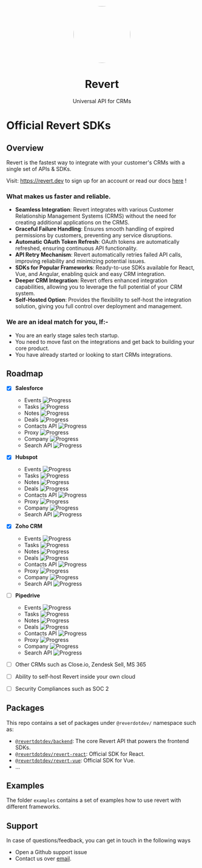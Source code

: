 <p align="center">
<img width="150" style="border-radius:75px;" src="./public/logo.png"/>
<h1 align="center"><b>Revert</b></h1>
<p align="center">
Universal API for CRMs
<br />
</p>

# Official Revert SDKs

## Overview

Revert is the fastest way to integrate with your customer's CRMs with a single set of APIs & SDKs.

Visit: https://revert.dev to sign up for an account or read our docs [here](https://docs.revert.dev) !

### What makes us faster and reliable. ###  
* **Seamless Integration**: Revert integrates with various Customer Relationship Management Systems (CRMS) without the need for creating additional applications on the CRMS.
* **Graceful Failure Handling**: Ensures smooth handling of expired permissions by customers, preventing any service disruptions.
* **Automatic OAuth Token Refresh**: OAuth tokens are automatically refreshed, ensuring continuous API functionality.
* **API Retry Mechanism**: Revert automatically retries failed API calls, improving reliability and minimizing potential issues.
* **SDKs for Popular Frameworks**: Ready-to-use SDKs available for React, Vue, and Angular, enabling quick and easy CRM integration.
* **Deeper CRM Integration**: Revert offers enhanced integration capabilities, allowing you to leverage the full potential of your CRM system.
* **Self-Hosted Option**: Provides the flexibility to self-host the integration solution, giving you full control over deployment and management.

### We are an ideal match for you, If:- ###
* You are an early stage sales tech startup.
* You need to move fast on the integrations and get back to building your core product. 
* You have already started or looking to start CRMs integrations.

## Roadmap  

- [x] **Salesforce** 
    * Events ![Progress](https://progress-bar.dev/100?title=completed)
    * Tasks ![Progress](https://progress-bar.dev/100?title=completed)
    * Notes ![Progress](https://progress-bar.dev/100?title=completed)
    * Deals ![Progress](https://progress-bar.dev/100?title=completed)
    * Contacts API ![Progress](https://progress-bar.dev/100?title=completed)
    * Proxy ![Progress](https://progress-bar.dev/100?title=completed)
    * Company ![Progress](https://progress-bar.dev/100?title=completed)
    * Search API ![Progress](https://progress-bar.dev/100?title=completed)

- [x] **Hubspot**
    * Events ![Progress](https://progress-bar.dev/100?title=completed)
    * Tasks ![Progress](https://progress-bar.dev/100?title=completed)
    * Notes ![Progress](https://progress-bar.dev/100?title=completed)
    * Deals ![Progress](https://progress-bar.dev/100?title=completed)
    * Contacts API ![Progress](https://progress-bar.dev/100?title=completed)
    * Proxy ![Progress](https://progress-bar.dev/100?title=completed)
    * Company ![Progress](https://progress-bar.dev/100?title=completed)
    * Search API ![Progress](https://progress-bar.dev/100?title=completed)

- [x] **Zoho CRM**
    * Events ![Progress](https://progress-bar.dev/100?title=completed)
    * Tasks ![Progress](https://progress-bar.dev/100?title=completed)
    * Notes ![Progress](https://progress-bar.dev/100?title=completed)
    * Deals ![Progress](https://progress-bar.dev/100?title=completed)
    * Contacts API ![Progress](https://progress-bar.dev/100?title=completed)
    * Proxy ![Progress](https://progress-bar.dev/100?title=completed)
    * Company ![Progress](https://progress-bar.dev/100?title=completed)
    * Search API ![Progress](https://progress-bar.dev/100?title=completed)
    
- [ ] **Pipedrive** 
    * Events ![Progress](https://progress-bar.dev/0?title=todo)
    * Tasks ![Progress](https://progress-bar.dev/0?title=todo)
    * Notes ![Progress](https://progress-bar.dev/0?title=todo)
    * Deals ![Progress](https://progress-bar.dev/0?title=todo)
    * Contacts API ![Progress](https://progress-bar.dev/0?title=todo)
    * Proxy ![Progress](https://progress-bar.dev/0?title=todo)
    * Company ![Progress](https://progress-bar.dev/0?title=todo)
    * Search API ![Progress](https://progress-bar.dev/0?title=todo)
- [ ] Other CRMs such as Close.io, Zendesk Sell, MS 365
- [ ] Ability to self-host Revert inside your own cloud
- [ ] Security Compliances such as SOC 2

## Packages  
This repo contains a set of packages under `@reverdotdev/` namespace such as:

-   [`@revertdotdev/backend`](./packages/backend): The core Revert API that powers the frontend SDKs.
-   [`@revertdotdev/revert-react`](./packages/react): Official SDK for React.
-   [`@revertdotdev/revert-vue`](./packages/vue): Official SDK for Vue.
-   ...

## Examples

The folder `examples` contains a set of examples how to use revert with different frameworks.

## Support

In case of questions/feedback, you can get in touch in the following ways

-   Open a Github support issue
-   Contact us over [email](mailto:jatin@revert.dev).
